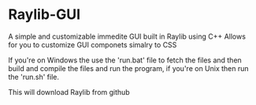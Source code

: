 # Raylib-GUI
A simple and customizable immedite GUI built in Raylib using C++
Allows for you to customize GUI componets simalry to CSS

If you're on Windows the use the 'run.bat' file to fetch the files and then
build and compile the files and run the program, if you're on Unix
then run the 'run.sh' file.

This will download Raylib from github
